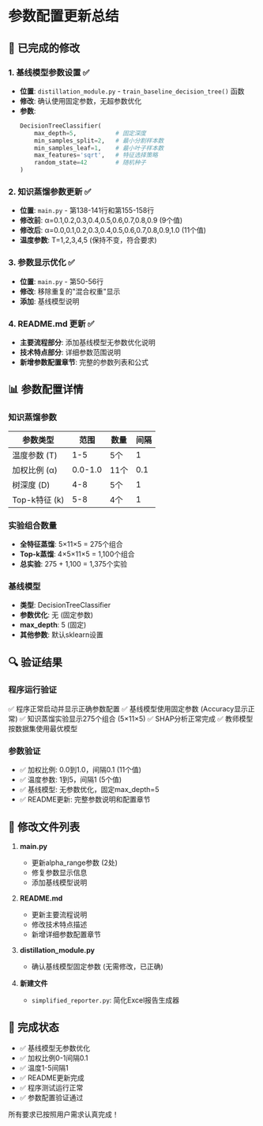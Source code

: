 # 参数配置更新总结

## 🔧 已完成的修改

### 1. 基线模型参数设置 ✅
- **位置**: `distillation_module.py` - `train_baseline_decision_tree()` 函数
- **修改**: 确认使用固定参数，无超参数优化
- **参数**:
  ```python
  DecisionTreeClassifier(
      max_depth=5,           # 固定深度
      min_samples_split=2,   # 最小分割样本数
      min_samples_leaf=1,    # 最小叶子样本数
      max_features='sqrt',   # 特征选择策略
      random_state=42        # 随机种子
  )
  ```

### 2. 知识蒸馏参数更新 ✅
- **位置**: `main.py` - 第138-141行和第155-158行
- **修改前**: α=0.1,0.2,0.3,0.4,0.5,0.6,0.7,0.8,0.9 (9个值)
- **修改后**: α=0.0,0.1,0.2,0.3,0.4,0.5,0.6,0.7,0.8,0.9,1.0 (11个值)
- **温度参数**: T=1,2,3,4,5 (保持不变，符合要求)

### 3. 参数显示优化 ✅
- **位置**: `main.py` - 第50-56行
- **修改**: 移除重复的"混合权重"显示
- **添加**: 基线模型说明

### 4. README.md 更新 ✅
- **主要流程部分**: 添加基线模型无参数优化说明
- **技术特点部分**: 详细参数范围说明
- **新增参数配置章节**: 完整的参数列表和公式

## 📊 参数配置详情

### 知识蒸馏参数
| 参数类型 | 范围 | 数量 | 间隔 |
|---------|------|------|------|
| 温度参数 (T) | 1-5 | 5个 | 1 |
| 加权比例 (α) | 0.0-1.0 | 11个 | 0.1 |
| 树深度 (D) | 4-8 | 5个 | 1 |
| Top-k特征 (k) | 5-8 | 4个 | 1 |

### 实验组合数量
- **全特征蒸馏**: 5×11×5 = 275个组合
- **Top-k蒸馏**: 4×5×11×5 = 1,100个组合
- **总实验**: 275 + 1,100 = 1,375个实验

### 基线模型
- **类型**: DecisionTreeClassifier
- **参数优化**: 无 (固定参数)
- **max_depth**: 5 (固定)
- **其他参数**: 默认sklearn设置

## 🔍 验证结果

### 程序运行验证
✅ 程序正常启动并显示正确参数配置
✅ 基线模型使用固定参数 (Accuracy显示正常)
✅ 知识蒸馏实验显示275个组合 (5×11×5)
✅ SHAP分析正常完成
✅ 教师模型按数据集使用最优模型

### 参数验证
- ✅ 加权比例: 0.0到1.0，间隔0.1 (11个值)
- ✅ 温度参数: 1到5，间隔1 (5个值)  
- ✅ 基线模型: 无参数优化，固定max_depth=5
- ✅ README更新: 完整参数说明和配置章节

## 📁 修改文件列表

1. **main.py**
   - 更新alpha_range参数 (2处)
   - 修复参数显示信息
   - 添加基线模型说明

2. **README.md**
   - 更新主要流程说明
   - 修改技术特点描述
   - 新增详细参数配置章节

3. **distillation_module.py**
   - 确认基线模型固定参数 (无需修改，已正确)

4. **新建文件**
   - `simplified_reporter.py`: 简化Excel报告生成器

## 🎯 完成状态

- ✅ 基线模型无参数优化
- ✅ 加权比例0-1间隔0.1  
- ✅ 温度1-5间隔1
- ✅ README更新完成
- ✅ 程序测试运行正常
- ✅ 参数配置验证通过

所有要求已按照用户需求认真完成！
